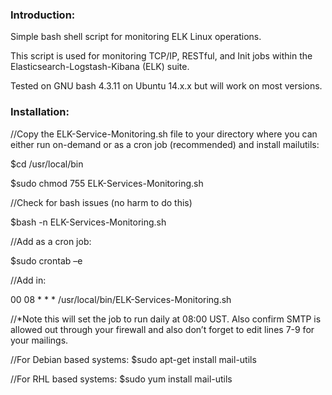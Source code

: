 ### Introduction: 

Simple bash shell script for monitoring ELK Linux operations. 

This script is used for monitoring TCP/IP, RESTful, and Init jobs within the Elasticsearch-Logstash-Kibana (ELK) suite.

Tested on GNU bash 4.3.11 on Ubuntu 14.x.x but will work on most versions.

### Installation:

//Copy the ELK-Service-Monitoring.sh file to your directory where you can either run on-demand or as a cron job (recommended) and install mailutils:

$cd /usr/local/bin

$sudo chmod 755 ELK-Services-Monitoring.sh

//Check for bash issues (no harm to do this)

$bash -n ELK-Services-Monitoring.sh

//Add as a cron job:

$sudo crontab –e

//Add in:

00 08 * * * /usr/local/bin/ELK-Services-Monitoring.sh

//*Note this will set the job to run daily at 08:00 UST. Also confirm SMTP is allowed out through your firewall and also don’t forget to edit lines 7-9 for your mailings.

//For Debian based systems:
$sudo apt-get install mail-utils

//For RHL based systems:
$sudo yum install mail-utils

